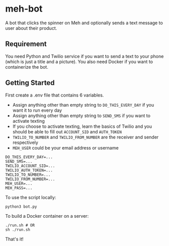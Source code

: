 # meh-bot
A bot that clicks the spinner on Meh and optionally sends a text message to user about their product.

## Requirement
You need Python and Twilio service if you want to send a text to your phone (which is just a title and a picture). 
You also need Docker if you want to containerize the bot. 

## Getting Started
First create a .env file that contains 6 variables.

* Assign anything other than empty string to ``DO_THIS_EVERY_DAY`` if you want it to run every day
* Assign anything other than empty string to ``SEND_SMS`` if you want to activate texting
* If you choose to activate texting, learn the basics of Twilio and you should be able to fill out ``ACCOUNT_SID`` and ``AUTH_TOKEN``
* ``TWILIO_TO_NUMBER`` and ``TWILIO_FROM_NUMBER`` are the receiver and sender respectively
* ``MEH_USER`` could be your email address or username
```
DO_THIS_EVERY_DAY=...
SEND_SMS=...
TWILIO_ACCOUNT_SID=...
TWILIO_AUTH_TOKEN=...
TWILIO_TO_NUMBER=...
TWILIO_FROM_NUMBER=...
MEH_USER=...
MEH_PASS=...
```
To use the script locally:
```shell
python3 bot.py
```
To build a Docker container on a server:
```shell
./run.sh # OR
sh ./run.sh
```
That's it!
